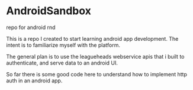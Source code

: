 # AndroidSandbox
repo for android rnd

This is a repo I created to start learning android app development.  The intent is to familiarize myself with the platform.

The general plan is to use the leagueheads webservice apis that i built to authenticate, and serve data to an android UI.

So far there is some good code here to understand how to implement http auth in an android app.
